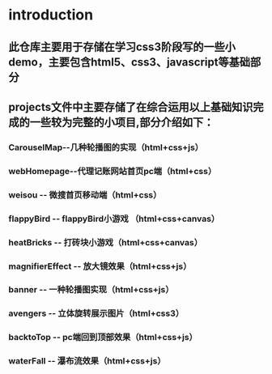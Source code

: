 # introduction
## 此仓库主要用于存储在学习css3阶段写的一些小demo，主要包含html5、css3、javascript等基础部分
## projects文件中主要存储了在综合运用以上基础知识完成的一些较为完整的小项目,部分介绍如下：
### CarouselMap--几种轮播图的实现（html+css+js）
### webHomepage--代理记账网站首页pc端（html+css）
### weisou --  微搜首页移动端（html+css）
### flappyBird -- flappyBird小游戏 （html+css+canvas）
### heatBricks --  打砖块小游戏（html+css+canvas）
### magnifierEffect --  放大镜效果（html+css+js）
### banner -- 一种轮播图实现（html+css+js）
### avengers -- 立体旋转展示图片（html+css3）
### backtoTop -- pc端回到顶部效果（html+css+js）
### waterFall -- 瀑布流效果（html+css+js）
